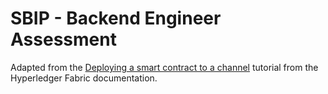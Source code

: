 # SBIP - Backend Engineer Assessment

Adapted from the [Deploying a smart contract to a channel](https://hyperledger-fabric.readthedocs.io/ml/latest/deploy_chaincode.html#deploying-a-smart-contract-to-a-channel) tutorial from the Hyperledger Fabric documentation.
